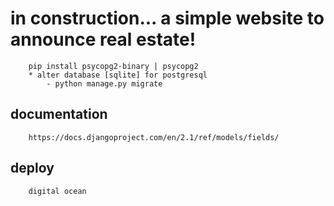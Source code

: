# in construction...  a simple website to announce real estate!


````
    pip install psycopg2-binary | psycopg2
    * alter database [sqlite] for postgresql    
        - python manage.py migrate
````
## documentation
```
    https://docs.djangoproject.com/en/2.1/ref/models/fields/
```

## deploy
```
    digital ocean
```

